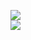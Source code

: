 [![](https://img.shields.io/badge/Made%20With-Github%20Spray-lightgrey.svg?style=for-the-badge&logo=github)](https://github.com/Annihil/github-spray#12719)  
[![](https://i.imgur.com/2DrTn0Z.gif)](https://github.com/Annihil/github-spray)